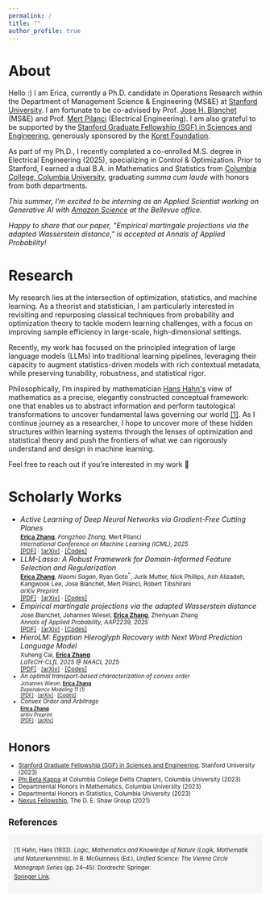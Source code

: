 ```yaml
---
permalink: /
title: ""
author_profile: true
---
```


About
======

Hello :\) I am Erica, currently a Ph.D. candidate in Operations Research within the Department of Management Science & Engineering (MS&E) at [Stanford University](https://www.stanford.edu/). I am fortunate to be co-advised by Prof. [Jose H. Blanchet](https://web.stanford.edu/~jblanche/) (MS&E) and Prof. [Mert Pilanci](https://stanford.edu/~pilanci/) (Electrical Engineering). I am also grateful to be supported by the [Stanford Graduate Fellowship (SGF) in Sciences and Engineering](https://vpge.stanford.edu/fellowships-funding/sgf), generously sponsored by the [Koret Foundation](https://koret.org/grantees/cross-disciplinary-research-stanford-university/).

As part of my Ph.D., I recently completed a co-enrolled M.S. degree in Electrical Engineering (2025), specializing in Control & Optimization. Prior to Stanford, I earned a dual B.A. in Mathematics and Statistics from [Columbia College, Columbia University](https://www.college.columbia.edu/), graduating *summa cum laude* with honors from both departments.

*This summer, I’m excited to be interning as an Applied Scientist working on Generative AI with [Amazon Science](https://www.amazon.science/) at the Bellevue office.*

*Happy to share that our paper, "Empirical martingale projections via the adapted Wasserstein distance," is accepted at Annals of Applied Probability!*

Research
======
My research lies at the intersection of optimization, statistics, and machine learning. As a theorist and statistician, I am particularly interested in revisiting and repurposing classical techniques from probability and optimization theory to tackle modern learning challenges, with a focus on improving sample efficiency in large-scale, high-dimensional settings.

Recently, my work has focused on the principled integration of large language models (LLMs) into traditional learning pipelines, leveraging their capacity to augment statistics-driven models with rich contextual metadata, while preserving tunability, robustness, and statistical rigor.

Philosophically, I’m inspired by mathematician [Hans Hahn's](https://en.wikipedia.org/wiki/Hans_Hahn_(mathematician)) view of mathematics as a precise, elegantly constructed conceptual framework: one that enables us to abstract information and perform tautological transformations to uncover fundamental laws governing our world <a href="#ref1">[1]</a>. As I continue journey as a researcher, I hope to uncover more of these hidden structures within learning systems through the lenses of optimization and statistical theory and push the frontiers of what we can rigorously understand and design in machine learning.

Feel free to reach out if you're interested in my work 🙂

Scholarly Works
======
* <em>Active Learning of Deep Neural Networks via Gradient-Free Cutting Planes</em><br>
  <small>
    <strong><u>Erica Zhang</u></strong><sup>*</sup>, Fangzhao Zhang<sup>*</sup>, Mert Pilanci<br>
    <em>International Conference on Machine Learning (ICML), 2025</em><br>
    [[PDF]](https://arxiv.org/pdf/2410.02145?) · [[arXiv]](https://arxiv.org/abs/2410.02145) · [[Codes]](https://github.com/pilancilab/cpal)
  </small>
* <em>LLM-Lasso: A Robust Framework for Domain-Informed Feature Selection and Regularization</em><br>
  <small>
    <strong><u>Erica Zhang</u></strong><sup>*</sup>, Naomi Sagan<sup>*</sup>, Ryan Goto<sup>*</sup>, Jurik Mutter, Nick Phillips, Ash Alizadeh, Kangwook Lee, Jose Blanchet, Mert Pilanci, Robert Tibshirani<br>
    <em>arXiv Preprint</em><br>
    [[PDF]](https://arxiv.org/pdf/2502.10648) · [[arXiv]](https://arxiv.org/abs/2502.10648) · [[Codes]](https://github.com/pilancilab/llm-lasso)
  </small>
* <em>Empirical martingale projections via the adapted Wasserstein distance</em><br>
  <small>
    Jose Blanchet, Johannes Wiesel, <strong><u>Erica Zhang</u></strong>, Zhenyuan Zhang<br>
    <em>Annals of Applied Probability, AAP2239, 2025</em><br>
    [[PDF]](https://arxiv.org/pdf/2401.12197) · [[arXiv]](https://arxiv.org/abs/2401.12197) · [[Codes]](https://github.com/Ericavanee/Bicausal_Wasserstein_MtglProj)
  </small>
* <em>HieroLM: Egyptian Hieroglyph Recovery with Next Word Prediction Language Model</em><br>
  <small>
    Xuheng Cai, <strong><u>Erica Zhang</u></strong><br>
    <em>LaTeCH-CLfL 2025 @ NAACL 2025</em><br>
    [[PDF]](https://arxiv.org/pdf/2503.04996) · [[arXiv]](https://arxiv.org/abs/2503.04996) · [[Codes]](https://github.com/Rick-Cai/HieroLM)
* <em>An optimal transport-based characterization of convex order</em><br>
  <small>
     Johannes Wiesel, <strong><u>Erica Zhang</u></strong><br>
    <em>Dependence Modeling 11 (1)</em><br>
    [[PDF]](https://arxiv.org/pdf/2207.01235) · [[arXiv]](https://arxiv.org/abs/2207.01235) · [[Codes]](https://github.com/johanneswiesel/Convex-Order)
  </small>
* <em>Convex Order and Arbitrage</em><br>
    <small>
     <strong><u>Erica Zhang</u></strong><br>
    <em>arXiv Preprint</em><br>
    [[PDF]](https://arxiv.org/pdf/2510.01599) · [[arXiv]](https://arxiv.org/abs/2510.01599)
    </small>


Honors
======
- [Stanford Graduate Fellowship (SGF) in Sciences and Engineering](https://vpge.stanford.edu/fellowships-funding/sgf), Stanford University (2023)
- [Phi Beta Kappa](https://www.college.columbia.edu/node/19775) at Columbia College Delta Chapters, Columbia University (2023)
- Departmental Honors in Mathematics, Columbia University (2023)
- Departmental Honors in Statistics, Columbia University (2023)
- [Nexus Fellowship](https://campus.deshaw.com/), The D. E. Shaw Group (2021)


## References

<div style="background-color: #f6f6f6; padding: 1em; font-size: 0.95em; line-height: 1.6;">

<a id="ref1">[1]</a> Hahn, Hans (1933). <em>Logic, Mathematics and Knowledge of Nature (Logik, Mathematik und Naturerkenntnis)</em>. In B. McGuinness (Ed.), <em>Unified Science: The Vienna Circle Monograph Series</em> (pp. 24–45). Dordrecht: Springer.  
<a href="https://link.springer.com/chapter/10.1007/978-94-009-3865-6_2" target="_blank">Springer Link</a>.

</div>